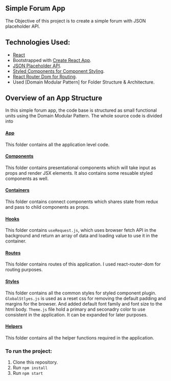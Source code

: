 ## Simple Forum App

The Objective of this project is to create a simple forum with JSON placeholder API.

## Technologies Used:

- [React](https://reactjs.org/)<br>
- Bootstrapped with [Create React App](https://github.com/facebook/create-react-app).<br>
- [JSON Placeholder API](https://jsonplaceholder.typicode.com/).<br>
- [Styled Components for Component Styling](https://styled-components.com/).<br>
- [React Router Dom for Routing](https://reacttraining.com/react-router/web/guides/quick-start).<br>
- Used [Domain Modular Pattern] for Folder Structure & Architecture.<br>

## Overview of an App Structure

In this simple forum app, the code base is structured as small functional units using the Domain Modular Pattern. The whole source code is divided into

#### [App](https://github.com/milinpaul/simpleforum/tree/master/src/App)

This folder contains all the application level code.

#### [Components](https://github.com/milinpaul/simpleforum/tree/master/src/App/Components)

This folder contains presentational components which will take input as props and render JSX elements. It also contains some resuable styled components as well.

#### [Containers](https://github.com/milinpaul/simpleforum/tree/master/src/App/Containers)

This folder contains connect components which shares state from redux and pass to child components as props.

#### [Hooks](https://github.com/milinpaul/simpleforum/tree/master/src/App/Hooks)

This folder contains `useRequest.js`, which uses browser fetch API in the background and return an array of data and loading value to use it in the container.

#### [Routes](https://github.com/milinpaul/simpleforum/tree/master/src/App/Routes)

This folder contains routes of this application. I used react-router-dom for routing purposes.

#### [Styles](https://github.com/milinpaul/simpleforum/tree/master/src/App/Styles)

This folder contains all the common styles for styled component plugin. `GlobalStlyes.js` is used as a reset css for removing the default padding and margins for the browser. And added default font family and font size to the html body. `Theme.js` file hold a primary and seconadry color to use consistent in the application. It can be expanded for later purposes.

#### [Helpers](https://github.com/milinpaul/simpleforum/tree/master/src/App/helpers)

This folder contains all the helper functions required in the application.

### To run the project:

1. Clone this repository.
2. Run `npm install`
3. Run `npm start`
